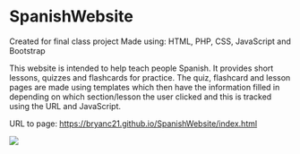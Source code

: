 # SpanishWebsite

Created for final class project
Made using: HTML, PHP, CSS, JavaScript and Bootstrap

This website is intended to help teach people Spanish. It provides short lessons, quizzes and flashcards for practice. 
The quiz, flashcard and lesson pages are made using templates which then have the information filled in depending on which section/lesson the user clicked and this is tracked using the URL and JavaScript.

URL to page:
https://bryanc21.github.io/SpanishWebsite/index.html

<img src="https://i.imgur.com/sY0V2BZ.png">
